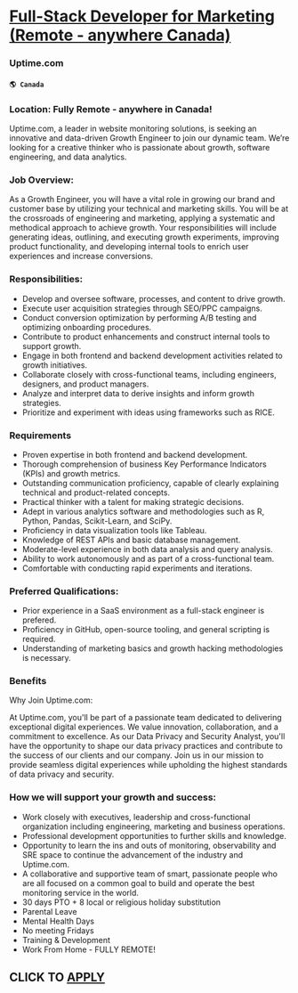 # [Full-Stack Developer for Marketing (Remote - anywhere Canada)](https://www.remotewlb.com/apply/full-stack-developer-for-marketing-remote-anywhere-canada)  
### Uptime.com  
#### `🌎 Canada`  

### Location: Fully Remote - anywhere in Canada!

Uptime.com, a leader in website monitoring solutions, is seeking an innovative and data-driven Growth Engineer to join our dynamic team. We’re looking for a creative thinker who is passionate about growth, software engineering, and data analytics.

### Job Overview:

As a Growth Engineer, you will have a vital role in growing our brand and customer base by utilizing your technical and marketing skills. You will be at the crossroads of engineering and marketing, applying a systematic and methodical approach to achieve growth. Your responsibilities will include generating ideas, outlining, and executing growth experiments, improving product functionality, and developing internal tools to enrich user experiences and increase conversions.

### Responsibilities:

  * Develop and oversee software, processes, and content to drive growth.
  * Execute user acquisition strategies through SEO/PPC campaigns.
  * Conduct conversion optimization by performing A/B testing and optimizing onboarding procedures.
  * Contribute to product enhancements and construct internal tools to support growth.
  * Engage in both frontend and backend development activities related to growth initiatives.
  * Collaborate closely with cross-functional teams, including engineers, designers, and product managers.
  * Analyze and interpret data to derive insights and inform growth strategies.
  * Prioritize and experiment with ideas using frameworks such as RICE.

### Requirements

  * Proven expertise in both frontend and backend development.
  * Thorough comprehension of business Key Performance Indicators (KPIs) and growth metrics.
  * Outstanding communication proficiency, capable of clearly explaining technical and product-related concepts.
  * Practical thinker with a talent for making strategic decisions.
  * Adept in various analytics software and methodologies such as R, Python, Pandas, Scikit-Learn, and SciPy.
  * Proficiency in data visualization tools like Tableau.
  * Knowledge of REST APIs and basic database management.
  * Moderate-level experience in both data analysis and query analysis.
  * Ability to work autonomously and as part of a cross-functional team.
  * Comfortable with conducting rapid experiments and iterations.

### **Preferred Qualifications:**

  * Prior experience in a SaaS environment as a full-stack engineer is prefered.
  * Proficiency in GitHub, open-source tooling, and general scripting is required.
  * Understanding of marketing basics and growth hacking methodologies is necessary.

### Benefits

Why Join Uptime.com:

At Uptime.com, you'll be part of a passionate team dedicated to delivering exceptional digital experiences. We value innovation, collaboration, and a commitment to excellence. As our Data Privacy and Security Analyst, you'll have the opportunity to shape our data privacy practices and contribute to the success of our clients and our company. Join us in our mission to provide seamless digital experiences while upholding the highest standards of data privacy and security.

### How we will support your growth and success:

  * Work closely with executives, leadership and cross-functional organization including engineering, marketing and business operations.
  * Professional development opportunities to further skills and knowledge. 
  * Opportunity to learn the ins and outs of monitoring, observability and SRE space to continue the advancement of the industry and Uptime.com.
  * A collaborative and supportive team of smart, passionate people who are all focused on a common goal to build and operate the best monitoring service in the world.
  * 30 days PTO + 8 local or religious holiday substitution 
  * Parental Leave
  * Mental Health Days
  * No meeting Fridays 
  * Training & Development
  * Work From Home - FULLY REMOTE! 

  
## CLICK TO [APPLY](https://www.remotewlb.com/apply/full-stack-developer-for-marketing-remote-anywhere-canada)

